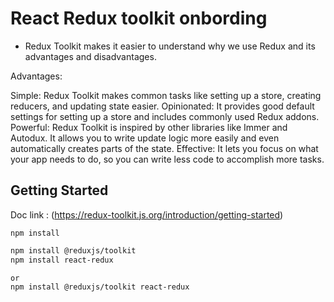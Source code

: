#  React Redux toolkit onbording

- Redux Toolkit makes it easier to understand why we use Redux and its advantages and disadvantages.

Advantages:

Simple: Redux Toolkit makes common tasks like setting up a store, creating reducers, and updating state easier.
Opinionated: It provides good default settings for setting up a store and includes commonly used Redux addons.
Powerful: Redux Toolkit is inspired by other libraries like Immer and Autodux. It allows you to write update logic more easily and even automatically creates parts of the state.
Effective: It lets you focus on what your app needs to do, so you can write less code to accomplish more tasks.

## Getting Started

Doc link : (https://redux-toolkit.js.org/introduction/getting-started)


`npm install`

```bash
npm install @reduxjs/toolkit
npm install react-redux

or
npm install @reduxjs/toolkit react-redux
```

